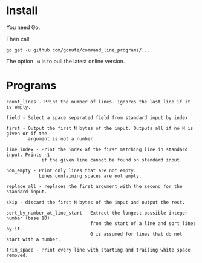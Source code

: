 Install
=======

You need [Go](https://golang.org/).

Then call

    go get -u github.com/gonutz/command_line_programs/...

The option `-u` is to pull the latest online version.


Programs
========

```
count_lines - Print the number of lines. Ignores the last line if it is empty.

field - Select a space separated field from standard input by index.

first - Output the first N bytes of the input. Outputs all if no N is given or if the
        argument is not a number.

line_index - Print the index of the first matching line in standard input. Prints -1
             if the given line cannot be found on standard input.

non_empty - Print only lines that are not empty.
            Lines containing spaces are not empty.

replace_all - replaces the first argument with the second for the standard input.

skip - discard the first N bytes of the input and output the rest.

sort_by_number_at_line_start - Extract the longest possible integer number (base 10)
                               from the start of a line and sort lines by it.
                               0 is assumed for lines that do not start with a number.

trim_space - Print every line with starting and trailing white space removed.
```
